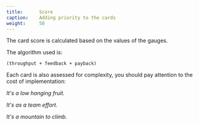 ```yaml
---
title:      Score
caption:    Adding priority to the cards
weight:     50
---
```


The card score is calculated based on the values of the gauges.

The algorithm used is:

    (throughput + feedback + payback)

Each card is also assessed for complexity, you should pay attention to the cost of implementation:

<i class="fa-solid fa-apple-whole"/> It's a low hanging fruit.

<i class="fa-solid fa-user-group"/> It's as a team effort.

<i class="fa-solid fa-mountain-sun"/> It's a mountain to climb.
